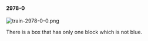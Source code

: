#### 2978-0
![train-2978-0-0.png](https://github.com/lil-lab/nlvr/raw/master/nlvr/train/images/57/train-2978-0-0.png "train-2978-0-0.png")

There is a box that has only one block which is not blue.
